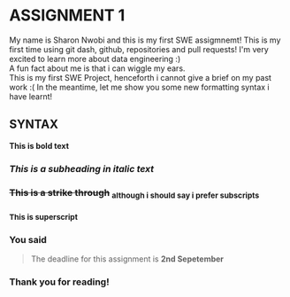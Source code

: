 # ASSIGNMENT 1 
My name is Sharon Nwobi and this is my first SWE assigmnemt! This is my first time using git dash, github, repositories and pull requests!  I'm very excited to learn more about data engineering :)  
A fun fact about me is that i can wiggle my ears.  
This is my first SWE Project, henceforth i cannot give a brief on my past work :( 
In the meantime, let me show you some new formatting syntax i have learnt!
## SYNTAX 
 **This is bold text**
###  _This is a subheading in italic text_
### ~~This is a strike through~~ <sub>although i should say i prefer subscripts</sub>
### <sup>This is superscript</sup>
### You said 
> The deadline for this assignment is **2nd Sepetember**
### Thank you for reading!
